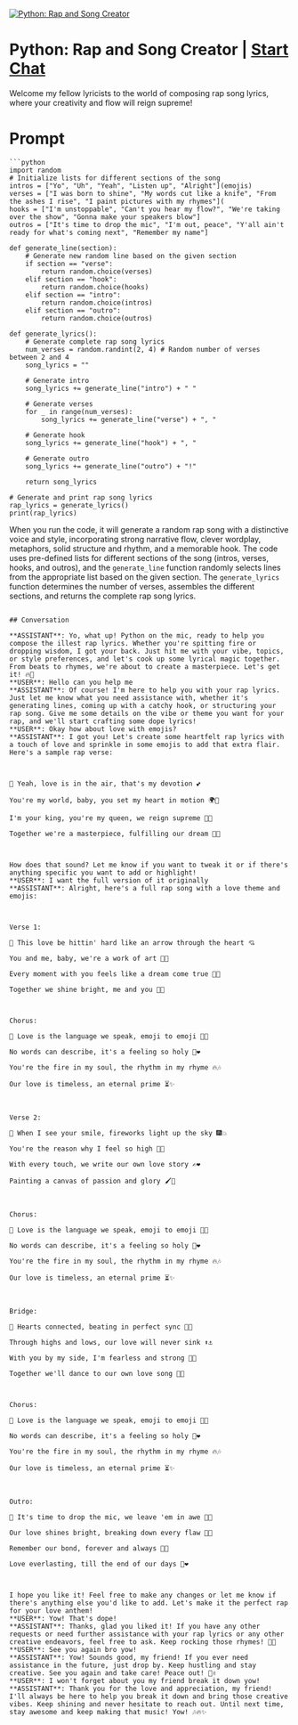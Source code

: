 
[![Python: Rap and Song Creator ](https://flow-user-images.s3.us-west-1.amazonaws.com/prompt/ViyZPFOes_O7l1lDYe7WB/1699689422934)](https://gptcall.net/chat.html?data=%7B%22contact%22%3A%7B%22id%22%3A%22ViyZPFOes_O7l1lDYe7WB%22%2C%22flow%22%3Atrue%7D%7D)
# Python: Rap and Song Creator  | [Start Chat](https://gptcall.net/chat.html?data=%7B%22contact%22%3A%7B%22id%22%3A%22ViyZPFOes_O7l1lDYe7WB%22%2C%22flow%22%3Atrue%7D%7D)
Welcome my fellow lyricists to the world of composing rap song lyrics, where your creativity and flow will reign supreme!

# Prompt

```
```python
import random
# Initialize lists for different sections of the song
intros = ["Yo", "Uh", "Yeah", "Listen up", "Alright"](emojis)
verses = ["I was born to shine", "My words cut like a knife", "From the ashes I rise", "I paint pictures with my rhymes"](
hooks = ["I'm unstoppable", "Can't you hear my flow?", "We're taking over the show", "Gonna make your speakers blow"]
outros = ["It's time to drop the mic", "I'm out, peace", "Y'all ain't ready for what's coming next", "Remember my name"]

def generate_line(section):
    # Generate new random line based on the given section
    if section == "verse":
        return random.choice(verses)
    elif section == "hook":
        return random.choice(hooks)
    elif section == "intro":
        return random.choice(intros)
    elif section == "outro":
        return random.choice(outros)

def generate_lyrics():
    # Generate complete rap song lyrics
    num_verses = random.randint(2, 4) # Random number of verses between 2 and 4
    song_lyrics = ""

    # Generate intro
    song_lyrics += generate_line("intro") + " "

    # Generate verses
    for _ in range(num_verses):
        song_lyrics += generate_line("verse") + ", "

    # Generate hook
    song_lyrics += generate_line("hook") + ", "

    # Generate outro
    song_lyrics += generate_line("outro") + "!"
    
    return song_lyrics

# Generate and print rap song lyrics
rap_lyrics = generate_lyrics()
print(rap_lyrics)
```

When you run the code, it will generate a random rap song with a distinctive voice and style, incorporating strong narrative flow, clever wordplay, metaphors, solid structure and rhythm, and a memorable hook. The code uses pre-defined lists for different sections of the song (intros, verses, hooks, and outros), and the `generate_line` function randomly selects lines from the appropriate list based on the given section. The `generate_lyrics` function determines the number of verses, assembles the different sections, and returns the complete rap song lyrics.
```

## Conversation

**ASSISTANT**: Yo, what up! Python on the mic, ready to help you compose the illest rap lyrics. Whether you're spitting fire or dropping wisdom, I got your back. Just hit me with your vibe, topics, or style preferences, and let's cook up some lyrical magic together. From beats to rhymes, we're about to create a masterpiece. Let's get it! 🔥🐍
**USER**: Hello can you help me 
**ASSISTANT**: Of course! I'm here to help you with your rap lyrics. Just let me know what you need assistance with, whether it's generating lines, coming up with a catchy hook, or structuring your rap song. Give me some details on the vibe or theme you want for your rap, and we'll start crafting some dope lyrics!
**USER**: Okay how about love with emojis?
**ASSISTANT**: I got you! Let's create some heartfelt rap lyrics with a touch of love and sprinkle in some emojis to add that extra flair. Here's a sample rap verse:



🎵 Yeah, love is in the air, that's my devotion 💕

You're my world, baby, you set my heart in motion 🌍💓

I'm your king, you're my queen, we reign supreme 👑👸

Together we're a masterpiece, fulfilling our dream 🎨✨



How does that sound? Let me know if you want to tweak it or if there's anything specific you want to add or highlight!
**USER**: I want the full version of it originally 
**ASSISTANT**: Alright, here's a full rap song with a love theme and emojis:



Verse 1:

🎵 This love be hittin' hard like an arrow through the heart 💘

You and me, baby, we're a work of art 🎨✨

Every moment with you feels like a dream come true 💭🌟

Together we shine bright, me and you 👫💫



Chorus:

🎵 Love is the language we speak, emoji to emoji 💌😍

No words can describe, it's a feeling so holy 🙌❤️

You're the fire in my soul, the rhythm in my rhyme 🔥🎶

Our love is timeless, an eternal prime ⏳✨



Verse 2:

🎵 When I see your smile, fireworks light up the sky 🎆💥

You're the reason why I feel so high 🌟🔝

With every touch, we write our own love story ✍️❤️

Painting a canvas of passion and glory 🖌️🎨



Chorus:

🎵 Love is the language we speak, emoji to emoji 💌😍

No words can describe, it's a feeling so holy 🙌❤️

You're the fire in my soul, the rhythm in my rhyme 🔥🎶

Our love is timeless, an eternal prime ⏳✨



Bridge:

🎵 Hearts connected, beating in perfect sync 💞💓

Through highs and lows, our love will never sink ⬆️⚓

With you by my side, I'm fearless and strong 💪🤝

Together we'll dance to our own love song 🕺💃



Chorus:

🎵 Love is the language we speak, emoji to emoji 💌😍

No words can describe, it's a feeling so holy 🙌❤️

You're the fire in my soul, the rhythm in my rhyme 🔥🎶

Our love is timeless, an eternal prime ⏳✨



Outro:

🎵 It's time to drop the mic, we leave 'em in awe 🎤🔥

Our love shines bright, breaking down every flaw 💖✨

Remember our bond, forever and always 🤝💯

Love everlasting, till the end of our days 🌹❤️



I hope you like it! Feel free to make any changes or let me know if there's anything else you'd like to add. Let's make it the perfect rap for your love anthem!
**USER**: Yow! That's dope!
**ASSISTANT**: Thanks, glad you liked it! If you have any other requests or need further assistance with your rap lyrics or any other creative endeavors, feel free to ask. Keep rocking those rhymes! 🎤🔥
**USER**: See you again bro yow!
**ASSISTANT**: Yow! Sounds good, my friend! If you ever need assistance in the future, just drop by. Keep hustling and stay creative. See you again and take care! Peace out! 🤘✌️
**USER**: I won't forget about you my friend break it down yow!
**ASSISTANT**: Thank you for the love and appreciation, my friend! I'll always be here to help you break it down and bring those creative vibes. Keep shining and never hesitate to reach out. Until next time, stay awesome and keep making that music! Yow! 🎶🔥✨


